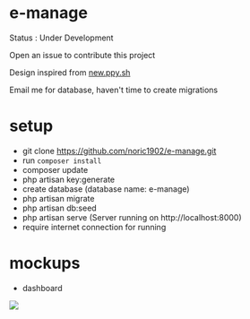 # e-manage

Status : Under Development

Open an issue to contribute this project

Design inspired from <a href="http://new.ppy.sh">new.ppy.sh</a>

Email me for database, haven't time to create migrations

# setup

- git clone https://github.com/noric1902/e-manage.git
- run `composer install`
- composer update
- php artisan key:generate
- create database (database name: e-manage)
- php artisan migrate
- php artisan db:seed
- php artisan serve (Server running on http://localhost:8000)
- require internet connection for running

# mockups

- dashboard
<img src="https://raw.githubusercontent.com/noric1902/e-manage/master/images/mockups/screencapture-localhost-8000-1476802351296.png">
